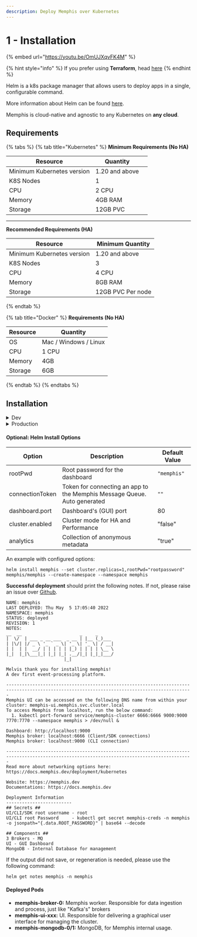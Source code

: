 ```yaml
---
description: Deploy Memphis over Kubernetes
---
```


# 1 - Installation

{% embed url="https://youtu.be/OmUJXqvFK4M" %}

{% hint style="info" %}
If you prefer using **Terraform**, head [here](../cloud-deployment/)
{% endhint %}

Helm is a k8s package manager that allows users to deploy apps in a single, configurable command.

More information about Helm can be found [here](https://helm.sh/docs/topics/charts/).

Memphis is cloud-native and agnostic to any Kubernetes on **any cloud**.

## Requirements

{% tabs %}
{% tab title="Kubernetes" %}
**Minimum Requirements (No HA)**

<table><thead><tr><th>Resource</th><th>Quantity</th><th data-hidden></th></tr></thead><tbody><tr><td>Minimum Kubernetes version</td><td>1.20 and above</td><td></td></tr><tr><td>K8S Nodes</td><td>1</td><td></td></tr><tr><td>CPU</td><td>2 CPU</td><td></td></tr><tr><td>Memory</td><td>4GB RAM</td><td></td></tr><tr><td>Storage</td><td>12GB PVC</td><td></td></tr></tbody></table>

***

**Recommended Requirements (HA)**

| Resource                   | Minimum Quantity  |
| -------------------------- | ----------------- |
| Minimum Kubernetes version | 1.20 and above    |
| K8S Nodes                  | 3                 |
| CPU                        | 4 CPU             |
| Memory                     | 8GB RAM           |
| Storage                    | 12GB PVC Per node |
{% endtab %}

{% tab title="Docker" %}
**Requirements (No HA)**

| Resource | Quantity              |
| -------- | --------------------- |
| OS       | Mac / Windows / Linux |
| CPU      | 1 CPU                 |
| Memory   | 4GB                   |
| Storage  | 6GB                   |
{% endtab %}
{% endtabs %}

## Installation

<details>

<summary>Dev</summary>

Standard installation of Memphis with a single broker

```bash
helm repo add memphis https://k8s.memphis.dev/charts/ --force-update && 
helm install memphis memphis/memphis --create-namespace --namespace memphis
```

</details>

<details>

<summary>Production</summary>

Production-grade Memphis with three memphis brokers configured in cluster-mode

```bash
helm repo add memphis https://k8s.memphis.dev/charts/ --force-update && 
helm install memphis --set cluster.enabled="true" memphis/memphis --create-namespace --namespace memphis
```

</details>

#### Optional: Helm Install Options

| Option          | Description                                                              | Default Value |
| --------------- | ------------------------------------------------------------------------ | ------------- |
| rootPwd         | Root password for the dashboard                                          | `"memphis"`   |
| connectionToken | Token for connecting an app to the Memphis Message Queue. Auto generated | `""`          |
| dashboard.port  | Dashboard's (GUI) port                                                   | 80            |
| cluster.enabled | Cluster mode for HA and Performance                                      | "false"       |
| analytics       | Collection of anonymous metadata                                         | "true"        |

An example with configured options:

```
helm install memphis --set cluster.replicas=1,rootPwd="rootpassword" memphis/memphis --create-namespace --namespace memphis
```

**Successful deployment** should print the following notes. If not, please raise an issue over [Github](https://github.com/Memphis-OS/memphis-k8s).

```
NAME: memphis
LAST DEPLOYED: Thu May  5 17:05:40 2022
NAMESPACE: memphis
STATUS: deployed
REVISION: 1
NOTES:
__  __                      _     _
|  \/  | ___ _ __ ___  _ __ | |__ (_)___
| |\/| |/ _ \ '_ ` _ \| '_ \| '_ \| / __|
| |  | |  __/ | | | | | |_) | | | | \__ \
|_|  |_|\___|_| |_| |_| .__/|_| |_|_|___/
                      |_|

Melvis thank you for installing memphis!
A dev first event-processing platform.

---------------------------------------------------------------------------------------------------------------------------------------------
Memphis UI can be accessed on the following DNS name from within your cluster: memphis-ui.memphis.svc.cluster.local
To access Memphis from localhost, run the below command:
  1. kubectl port-forward service/memphis-cluster 6666:6666 9000:9000 7770:7770 --namespace memphis > /dev/null &

Dashboard: http://localhost:9000
Memphis broker: localhost:6666 (Client/SDK connections)
Memphis broker: localhost:9000 (CLI connection)

---------------------------------------------------------------------------------------------------------------------------------------------
Read more about networking options here: https://docs.memphis.dev/deployment/kubernetes

Website: https://memphis.dev
Documentations: https://docs.memphis.dev

Deployment Information
-------------------------
## Secrets ##
UI/CLI/SDK root username - root
UI/CLI root Password     - kubectl get secret memphis-creds -n memphis -o jsonpath="{.data.ROOT_PASSWORD}" | base64 --decode

## Components ##
3 Brokers - MQ
UI - GUI Dashboard
MongoDB - Internal Database for management
```

If the output did not save, or regeneration is needed, please use the following command:

```
helm get notes memphis -n memphis
```

#### Deployed Pods

* **memphis-broker-0:** Memphis worker. Responsible for data ingestion and process, just like "Kafka's" brokers
* **memphis-ui-xxx:** UI. Responsible for delivering a graphical user interface for managing the cluster.
* **memphis-mongodb-0/1:** MongoDB, for Memphis internal usage.
